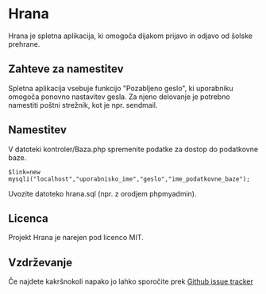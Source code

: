 # Hrana #
Hrana je spletna aplikacija, ki omogoča dijakom prijavo in odjavo od šolske prehrane.

## Zahteve za namestitev ##
Spletna aplikacija vsebuje funkcijo "Pozabljeno geslo", ki uporabniku omogoča ponovno nastavitev gesla. Za njeno delovanje je potrebno namestiti poštni strežnik, kot je npr. sendmail.

## Namestitev ##
V datoteki kontroler/Baza.php spremenite podatke za dostop do podatkovne baze.
```
$link=new mysqli("localhost","uporabnisko_ime","geslo","ime_podatkovne_baze");
```

Uvozite datoteko hrana.sql (npr. z orodjem phpmyadmin).

## Licenca ##
Projekt Hrana je narejen pod licenco MIT.

## Vzdrževanje ##
Če najdete kakršnokoli napako jo lahko sporočite prek [Github issue tracker](https://github.com/simon-horvat/hrana/issues)

